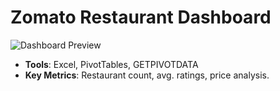 # Zomato Restaurant Dashboard
![Dashboard Preview](images/dashboard-screenshot.png)
- **Tools**: Excel, PivotTables, GETPIVOTDATA
- **Key Metrics**: Restaurant count, avg. ratings, price analysis.

